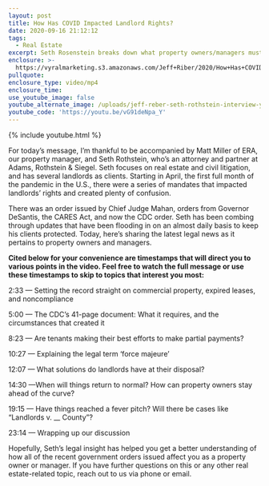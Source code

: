 ```yaml
---
layout: post
title: How Has COVID Impacted Landlord Rights?
date: 2020-09-16 21:12:12
tags:
  - Real Estate
excerpt: Seth Rosenstein breaks down what property owners/managers must know.
enclosure: >-
  https://vyralmarketing.s3.amazonaws.com/Jeff+Riber/2020/How+Has+COVID+Impacted+Landlord+Rights_.mp4
pullquote:
enclosure_type: video/mp4
enclosure_time:
use_youtube_image: false
youtube_alternate_image: /uploads/jeff-reber-seth-rothstein-interview-yt.jpg
youtube_code: 'https://youtu.be/vG91deNpa_Y'
---
```


{% include youtube.html %}

For today’s message, I’m thankful to be accompanied by Matt Miller of ERA, our property manager, and Seth Rothstein, who’s an attorney and partner at Adams, Rothstein & Siegel. Seth focuses on real estate and civil litigation, and has several landlords as clients. Starting in April, the first full month of the pandemic in the U.S., there were a series of mandates that impacted landlords’ rights and created plenty of confusion.&nbsp;

There was an order issued by Chief Judge Mahan, orders from Governor DeSantis, the CARES Act, and now the CDC order. Seth has been combing through updates that have been flooding in on an almost daily basis to keep his clients protected. Today, here’s sharing the latest legal news as it pertains to property owners and managers.&nbsp;

**Cited below for your convenience are timestamps that will direct you to various points in the video. Feel free to watch the full message or use these timestamps to skip to topics that interest you most:&nbsp;**

2:33 — Setting the record straight on commercial property, expired leases, and noncompliance

5:00 — The CDC’s 41-page document: What it requires, and the circumstances that created it&nbsp;

8:23 — Are tenants making their best efforts to make partial payments?&nbsp;

10:27 — Explaining the legal term ‘force majeure’&nbsp;

12:07 — What solutions do landlords have at their disposal?&nbsp;

14:30 —When will things return to normal? How can property owners stay ahead of the curve?&nbsp;

19:15 — Have things reached a fever pitch? Will there be cases like “Landlords v. \_\_ County”?&nbsp;

23:14 — Wrapping up our discussion&nbsp;

Hopefully, Seth’s legal insight has helped you get a better understanding of how all of the recent government orders issued affect you as a property owner or manager. If you have further questions on this or any other real estate-related topic, reach out to us via phone or email.&nbsp;